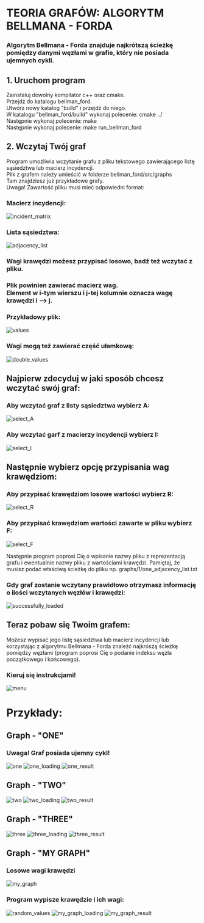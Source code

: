 # TEORIA GRAFÓW: ALGORYTM BELLMANA - FORDA

### Algorytm Bellmana - Forda znajduje najkrótszą ścieżkę pomiędzy danymi węzłami w grafie, który nie posiada ujemnych cykli.

## 1. Uruchom program
Zainstaluj dowolny kompilator c++ oraz cmake. <br>
Przejdź do katalogu bellman_ford. <br>
Utwórz nowy katalog "build" i przejdź do niego. <br>
W katalogu "bellman_ford/build" wykonaj polecenie: cmake ../ <br>
Następnie wykonaj polecenie: make <br>
Następnie wykonaj polecenie: make run_bellman_ford <br>

## 2. Wczytaj Twój graf
Program umożliwia wczytanie grafu z pliku tekstowego zawierającego listę sąsiedztwa lub macierz incydencji. <br>
Plik z grafem należy umieścić w folderze bellman_ford/src/graphs <br>
Tam znajdziesz już przykładowe grafy. <br>
Uwaga! Zawartość pliku musi mieć odpowiedni format: <br>
### Macierz incydencji:
![incident_matrix](bellman_ford/src/images/incident_matrix.png)
### Lista sąsiedztwa:
![adjacency_list](bellman_ford/src/images/adjacency_list.png)
### Wagi krawędzi możesz przypisać losowo, badź też wczytać z pliku.
### Plik powinien zawierać macierz wag. <BR> Element w i-tym wierszu i j-tej kolumnie oznacza wagę krawędzi i --> j. 
### Przykładowy plik: 
![values](bellman_ford/src/images/values.png)
### Wagi mogą też zawierać część ułamkową:
![double_values](bellman_ford/src/images/double_values.png)

## Najpierw zdecyduj w jaki sposób chcesz wczytać swój graf:
### Aby wczytać graf z listy sąsiedztwa wybierz A:
![select_A](bellman_ford/src/images/select_A.png)
### Aby wczytać garf z macierzy incydencji wybierz I:
![select_I](bellman_ford/src/images/select_I.png)
## Następnie wybierz opcję przypisania wag krawędziom:
### Aby przypisać krawędziom losowe wartości wybierz R:
![select_R](bellman_ford/src/images/select_R.png)
### Aby przypisać krawędziom wartości zawarte w pliku wybierz F:
![select_F](bellman_ford/src/images/select_F.png)

Następnie program poprosi Cię o wpisanie nazwy pliku z reprezentacją grafu i ewentualnie nazwy pliku z wartościami krawędzi.
Pamiętaj, że musisz podać właściwą ścieżkę do pliku np. graphs/1/one_adjacency_list.txt

### Gdy graf zostanie wczytany prawidłowo otrzymasz informację o ilości wczytanych węzłów i krawędzi:
![successfully_loaded](bellman_ford/src/images/successfully_loaded.png)

## Teraz pobaw się Twoim grafem:
Możesz wypisać jego listę sąsiedztwa lub macierz incydencji lub korzystając z algorytmu Bellmana - Forda znaleźć najkrószą ścieżkę pomiędzy węzłami (program poprosi Cię o podanie indeksu węzła początkowego i końcowego).
### Kieruj się instrukcjami!
![menu](bellman_ford/src/images/menu.png)

# Przykłady:
## Graph - "ONE"
### Uwaga! Graf posiada ujemny cykl!
![one](bellman_ford/src/graphs/1/one.png)
![one_loading](bellman_ford/src/images/one_loading.png)
![one_result](bellman_ford/src/images/one_result.png)
## Graph - "TWO"
![two](bellman_ford/src/graphs/2/two.png)
![two_loading](bellman_ford/src/images/two_loading.png)
![two_result](bellman_ford/src/images/two_result.png)
## Graph - "THREE"
![three](bellman_ford/src/graphs/3/three.png)
![three_loading](bellman_ford/src/images/three_loading.png)
![three_result](bellman_ford/src/images/three_result.png)
## Graph - "MY GRAPH"
### Losowe wagi krawędzi
![my_graph](bellman_ford/src/graphs/my_graph/my_graph.png)
### Program wypisze krawędzie i ich wagi:
![random_values](bellman_ford/src/images/random_values.png)
![my_graph_loading](bellman_ford/src/images/my_graph_loading.png)
![my_graph_result](bellman_ford/src/images/my_graph_result.png)

